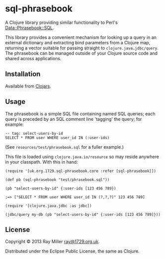 # sql-phrasebook

A Clojure library providing similar functionality to Perl's
[Data::Phrasebook::SQL](http://search.cpan.org/~barbie/Data-Phrasebook-0.33/lib/Data/Phrasebook/SQL.pm).

This library provides a convenient mechanism for looking up a query in
an external dictionary and extracting bind parameters from a Clojure
map, returning a vector suitable for passing straight to
`clojure.java.jdbc/query`. The phrasebook can be managed outside of your
Clojure source code and shared across applications.

## Installation

Available from [Clojars](https://clojars.org/uk.org.1729/sql-phrasebook).

## Usage

The phrasebook is a simple SQL file containing named SQL queries;
each query is preceded by an SQL comment line 'tagging' the query; for
example:

    -- tag: select-users-by-id
    SELECT * FROM user WHERE user_id IN (:user-ids)

(See `resources/test/phrasebook.sql` for a fuller example.)

This file is loaded using `clojure.java.io/resource` so may reside anywhere
in your classpath. With this in hand:

    (require '[uk.org.1729.sql-phrasebook.core :refer [sql-phrasebook]])

    (def pb (sql-phrasebook "test/phrasebook.sql"))

    (pb "select-users-by-id" {:user-ids [123 456 789})

    ;=> ["SELECT * FROM user WHERE user_id IN (?,?,?)" 123 456 789]

    (require '[clojure.java.jdbc :as jdbc])

    (jdbc/query my-db (pb "select-users-by-id" {:user-ids [123 456 789]}))

## License

Copyright © 2013 Ray Miller <ray@1729.org.uk>.

Distributed under the Eclipse Public License, the same as Clojure.
